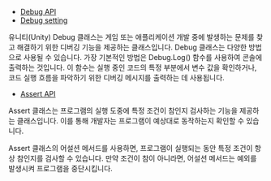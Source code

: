 * [Debug API](https://docs.unity3d.com/ScriptReference/Debug.html)
* [Debug setting](https://docs.unity3d.com/kr/2018.4/Manual/ManagedCodeDebugging.html)

유니티(Unity) Debug 클래스는 게임 또는 애플리케이션 개발 중에 발생하는 문제를 찾고 해결하기 위한 디버깅 기능을 제공하는 클래스입니다. Debug 클래스는 다양한 방법으로 사용될 수 있습니다. 가장 기본적인 방법은 Debug.Log() 함수를 사용하여 콘솔에 출력하는 것입니다. 이 함수는 실행 중인 코드의 특정 부분에서 변수 값을 확인하거나, 코드 실행 흐름을 파악하기 위한 디버깅 메시지를 출력하는 데 사용됩니다.

* [Assert API](https://docs.unity3d.com/ScriptReference/Assertions.Assert.html)

Assert 클래스는 프로그램의 실행 도중에 특정 조건이 참인지 검사하는 기능을 제공하는 클래스입니다. 이를 통해 개발자는 프로그램이 예상대로 동작하는지 확인할 수 있습니다.

Assert 클래스의 어설션 메서드를 사용하면, 프로그램이 실행되는 동안 특정 조건이 항상 참인지를 검사할 수 있습니다. 만약 조건이 참이 아니라면, 어설션 메서드는 예외를 발생시켜 프로그램을 중단시킵니다.


